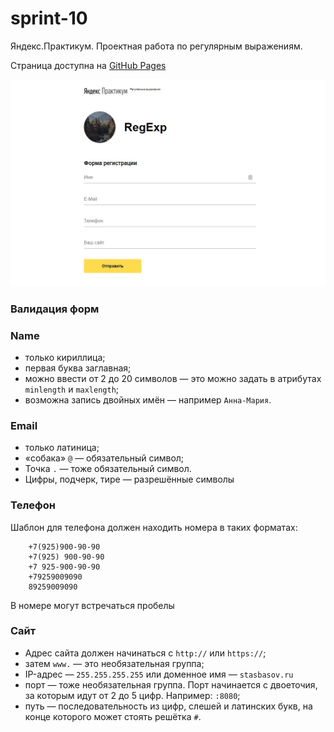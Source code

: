 # sprint-10

Яндекс.Практикум. Проектная работа по регулярным выражениям.

Страница доступна на [GitHub Pages](https://anton-zm.github.io/sprint-10/)

![](./preview.jpg)

### Валидация форм

### Name

- только кириллица;
- первая буква заглавная;
- можно ввести от 2 до 20 символов — это можно задать в атрибутах `minlength` и `maxlength`;
- возможна запись двойных имён — например `Анна-Мария`.

### Email

- только латиница;
- «собака» `@` — обязательный символ;
- Точка `.` — тоже обязательный символ.
- Цифры, подчерк, тире — разрешённые символы

### Телефон

Шаблон для телефона должен находить номера в таких форматах:

```text
    +7(925)900-90-90
    +7(925) 900-90-90
    +7 925-900-90-90
    +79259009090
    89259009090
```

В номере могут встречаться пробелы

### Сайт

- Адрес сайта должен начинаться с `http://` или `https://`;
- затем `www.` — это необязательная группа;
- IP-адрес — `255.255.255.255` или доменное имя — `stasbasov.ru`
- порт — тоже необязательная группа. Порт начинается с двоеточия, за которым идут от 2 до 5 цифр. Например: `:8080`;
- путь — последовательность из цифр, слешей и латинских букв, на конце которого может стоять решётка `#`.
